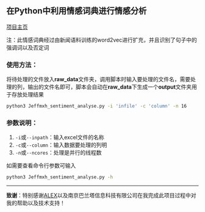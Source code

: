 ## 在Python中利用情感词典进行情感分析

[项目主页](https://jeffmxh.github.io/emotion_analyse_py/)

注：此情感词典经过由新闻语料训练的word2vec进行扩充，并且识别了句子中的强调词以及否定词

### 使用方法：

将待处理的文件放入**raw_data**文件夹，调用脚本时输入要处理的文件名，需要处理的列，输出的文件名即可，脚本会自动在**raw_data**下生成一个**output**文件夹用于存放处理结果

```bash
python3 Jeffmxh_sentiment_analyse.py -i 'infile' -c 'column' -n 16
```
### 参数说明：
1. ``-i``或``--inpath``：输入excel文件的名称
2. ``-c``或``--column``：输入数据要处理的列明
3. ``-n``或``--ncores``：处理是并行的线程数

如需要查看命令行参数可输入
```bash 
python3 Jeffmxh_sentiment_analyse.py -h
```

***

**致谢**：特别感谢[ALEX](https://github.com/alexwwang)以及南京巴兰塔信息科技有限公司在我完成此项目过程中对我的帮助以及技术支持！
